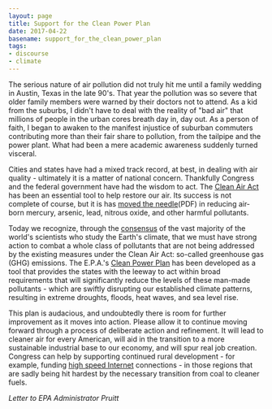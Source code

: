 ```yaml
---
layout: page
title: Support for the Clean Power Plan
date: 2017-04-22
basename: support_for_the_clean_power_plan
tags:
- discourse
- climate
---
```


The serious nature of air pollution did not truly hit me until a family wedding
in Austin, Texas in the late 90's. That year the pollution was so severe that
older family members were warned by their doctors not to attend. As a kid from
the suburbs, I didn't have to deal with the reality of "bad air" that millions
of people in the urban cores breath day in, day out. As a person of faith, I
began to awaken to the manifest injustice of suburban commuters contributing
more than their fair share to pollution, from the tailpipe and the power plant.
What had been a mere academic awareness suddenly turned visceral.

<!--more-->

Cities and states have had a mixed track record, at best, in dealing with air
quality - ultimately it is a matter of national concern. Thankfully Congress and
the federal government have had the wisdom to act. The [Clean Air
Act](https://www.epa.gov/laws-regulations/summary-clean-air-act) has been an
essential tool to help restore our air. Its success is not complete of course,
but it is has [moved the
needle](https://www.nrdc.org/sites/default/files/cleanairactsuccess.pdf)(PDF) in
reducing air-born mercury, arsenic, lead, nitrous oxide, and other harmful
pollutants.

Today we recognize, through the [consensus](https://climate.nasa.gov/evidence/)
of the vast majority of the world's scientists who study the Earth's climate,
that we must have strong action to combat a whole class of pollutants that are
not being addressed by the existing measures under the Clean Air Act: so-called
greenhouse gas (GHG) emissions. The E.P.A.'s [Clean Power
Plan](http://www.ucsusa.org/our-work/global-warming/reduce-emissions/what-is-the-clean-power-plan#!)
has been developed as a tool that provides the states with the leeway to act
within broad requirements that will significantly reduce the levels of these
man-made pollutants - which are swiftly disrupting our established climate
patterns, resulting in extreme droughts, floods, heat waves, and sea level rise.

This plan is audacious, and undoubtedly there is room for further improvement as
it moves into action. Please allow it to continue moving forward through a
process of deliberate action and refinement. It will lead to cleaner air for
every American, will aid in the transition to a more sustainable industrial base
to our economy, and will spur real job creation.  Congress can help by
supporting continued rural development - for example, funding [high speed
Internet](https://www.theguardian.com/us-news/2017/apr/21/tech-industry-coding-kentucky-hillbillies)
connections - in those regions that are sadly being hit hardest by the necessary
transition from coal to cleaner fuels.

_Letter to EPA Administrator Pruitt_
